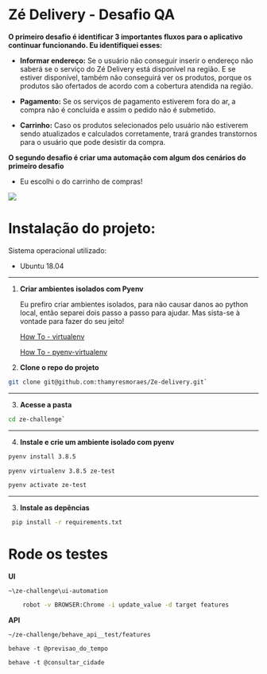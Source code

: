 # Zé Delivery - Desafio QA 

**O primeiro desafio é identificar 3 importantes fluxos para o aplicativo continuar funcionando. Eu identifiquei esses:**

- **Informar endereço:** Se o usuário não conseguir inserir o endereço não saberá se o serviço do Zé Delivery está disponível na região. E se estiver disponível, também não conseguirá ver os produtos, porque os produtos são ofertados de acordo com a cobertura atendida na região. 

- **Pagamento:** Se os serviços de pagamento estiverem fora do ar, a compra não é concluída e assim o pedido não é submetido. 


- **Carrinho:** Caso os produtos selecionados pelo usuário não estiverem sendo atualizados e calculados corretamente, trará grandes transtornos para o usuário que pode desistir da compra. 


**O segundo desafio é criar uma automação com algum dos cenários do primeiro desafio**

- Eu escolhi o do carrinho de compras!

![](https://media.giphy.com/media/H4QootsmfwZ6iEJUQ0/giphy.gif)


# Instalação do projeto:
Sistema operacional utilizado:

- Ubuntu 18.04

***

1. **Criar ambientes isolados com Pyenv**

    Eu prefiro criar ambientes isolados, para não causar danos ao python local, então separei dois passo a passo para ajudar. Mas sista-se à vontade para fazer do seu jeito!

    [How To - virtualenv](https://gist.github.com/Geoyi/d9fab4f609e9f75941946be45000632b)

    [How To - pyenv-virtualenv](https://www.liquidweb.com/kb/how-to-install-pyenv-virtualenv-on-ubuntu-18-04/)


2. **Clone o repo do projeto**

 ```sh
 git clone git@github.com:thamyresmoraes/Ze-delivery.git`
```

***
3. **Acesse a pasta**

```sh
cd ze-challenge`
```

***

4. **Instale e crie um ambiente isolado com pyenv**
```sh 
pyenv install 3.8.5
```

```sh
pyenv virtualenv 3.8.5 ze-test
```

```sh
pyenv activate ze-test
```


***

3. **Instale as depências**

```sh
 pip install -r requirements.txt
```

# Rode os testes

**UI**

 `~\ze-challenge\ui-automation`

```bash 
    robot -v BROWSER:Chrome -i update_value -d target features
```


    
 **API**
 
 `~/ze-challenge/behave_api__test/features`

   `behave -t @previsao_do_tempo`
   
   `behave -t @consultar_cidade`

